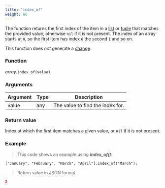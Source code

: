 ```yaml
---
title: "index_of"
weight: 68
---
```


The function returns the first index of the item in a [list](..) or [tuple](../../tuple) that matches the provided value, otherwise `nil` if it is not present.
The index of an array starts at `0`, so the first item has index `0` the second `1` and so on.

This function does *not* generate a [change](../../../overview/changes).

### Function

*array*.`index_of(value)`

### Arguments

Argument | Type | Description
-------- | ---- | -----------
value | any | The value to find the index for.

### Return value

Index at which the first item matches a given value, or `nil` if it is not present.

### Example

> This code shows an example using ***index_of()***:

```thingsdb,json_response
["January", "February", "March", "April"].index_of("March");
```

> Return value in JSON format

```json
2
```
